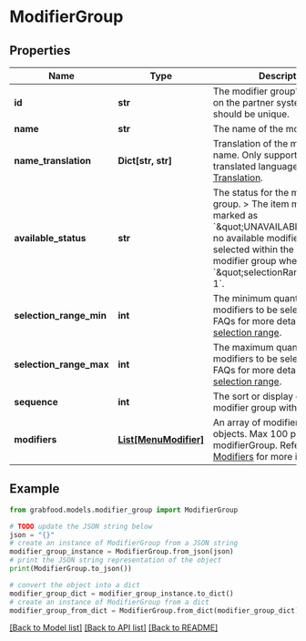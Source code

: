 # ModifierGroup


## Properties

Name | Type | Description | Notes
------------ | ------------- | ------------- | -------------
**id** | **str** | The modifier group&#39;s ID that is on the partner system. This ID should be unique. | 
**name** | **str** | The name of the modifier group. | 
**name_translation** | **Dict[str, str]** | Translation of the modifier group name. Only support up to 1 translated language. Refer [Menu Translation](#section/Menu-Translation). | [optional] 
**available_status** | **str** | The status for the modifier group.   &gt; The item may be marked as &#x60;\&quot;UNAVAILABLE\&quot;&#x60; if no available modifier to be selected within the required modifier group where &#x60;\&quot;selectionRangeMin\&quot;: 1&#x60;.  | 
**selection_range_min** | **int** | The minimum quantity of the modifiers to be selected. Refer to FAQs for more details about [selection range](#section/Menu/What-does-the-selection-range-do). | [optional] 
**selection_range_max** | **int** | The maximum quantity of the modifiers to be selected. Refer to FAQs for more details about [selection range](#section/Menu/What-does-the-selection-range-do). | 
**sequence** | **int** | The sort or display order of the modifier group within the menu. | [optional] 
**modifiers** | [**List[MenuModifier]**](MenuModifier.md) | An array of modifier JSON objects. Max 100 per modifierGroup. Refer to [Modifiers](#modifiers) for more information. | [optional] 

## Example

```python
from grabfood.models.modifier_group import ModifierGroup

# TODO update the JSON string below
json = "{}"
# create an instance of ModifierGroup from a JSON string
modifier_group_instance = ModifierGroup.from_json(json)
# print the JSON string representation of the object
print(ModifierGroup.to_json())

# convert the object into a dict
modifier_group_dict = modifier_group_instance.to_dict()
# create an instance of ModifierGroup from a dict
modifier_group_from_dict = ModifierGroup.from_dict(modifier_group_dict)
```
[[Back to Model list]](../README.md#documentation-for-models) [[Back to API list]](../README.md#documentation-for-api-endpoints) [[Back to README]](../README.md)


